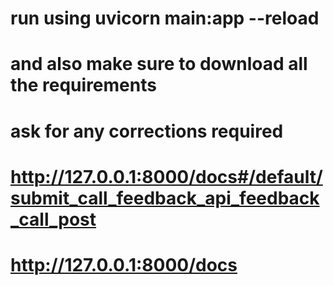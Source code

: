 # run using uvicorn main:app --reload 
# and also make sure to download all the requirements 
# ask for any corrections required
# http://127.0.0.1:8000/docs#/default/submit_call_feedback_api_feedback_call_post
# http://127.0.0.1:8000/docs